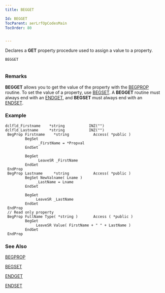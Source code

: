 ```yaml
---
title: BEGGET

Id: BEGGET
TocParent: aerLrfOpCodesMain
TocOrder: 80


---
```


Declares a **GET** property procedure used to assign a value to a property. 

```
BEGGET 
        
```

### Remarks

 **BEGGET**  allows you to get the value of the property with
        the [BEGPROP](BEGPROP.html) routine.
        To set the value of a property, use [BEGSET](BEGSET.html). A **BEGGET** routine
        must always end with an [ENDGET](ENDGET.html),
        and **BEGSET**  must always end with an [ENDSET](ENDSET.html).



### Example

```
dclfld_Firstname    *string           INZ("")
dclfld_Lastname     *string           INZ("")        
 BegProp Firstname    *string           Access( *public )
         BegSet
               _FirstName = *Propval
         EndSet

         BegGet
               LeaveSR _FirstName
         EndGet
 EndProp 
 BegProp Lastname     *string           Access( *public )
         BegSet NewValname( Lname )
              _LastName = Lname
         EndSet

         BegGet
              LeaveSR _LastName
         EndGet
 EndProp
 // Read only property
 BegProp FullName Type( *string )       Access ( *public )
         BegGet
              LeaveSR Value( FirstName + " " + LastName )
         EndGet
 EndProp

```

### See Also
[BEGPROP](BEGPROP.html)

[BEGSET](BEGSET.html)

[ENDGET](ENDGET.html)

[ENDSET](ENDSET.html)
